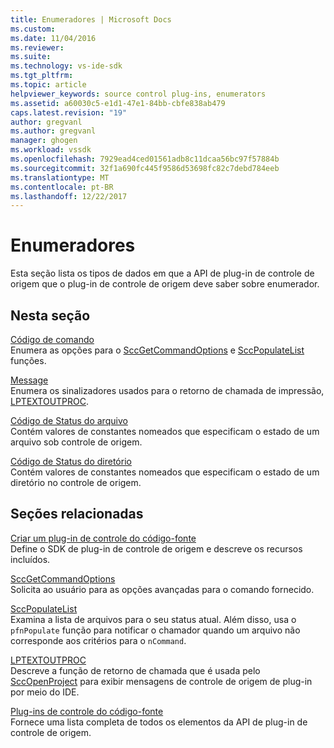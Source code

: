 ```yaml
---
title: Enumeradores | Microsoft Docs
ms.custom: 
ms.date: 11/04/2016
ms.reviewer: 
ms.suite: 
ms.technology: vs-ide-sdk
ms.tgt_pltfrm: 
ms.topic: article
helpviewer_keywords: source control plug-ins, enumerators
ms.assetid: a60030c5-e1d1-47e1-84bb-cbfe838ab479
caps.latest.revision: "19"
author: gregvanl
ms.author: gregvanl
manager: ghogen
ms.workload: vssdk
ms.openlocfilehash: 7929ead4ced01561adb8c11dcaa56bc97f57884b
ms.sourcegitcommit: 32f1a690fc445f9586d53698fc82c7debd784eeb
ms.translationtype: MT
ms.contentlocale: pt-BR
ms.lasthandoff: 12/22/2017
---
```

# <a name="enumerators"></a>Enumeradores
Esta seção lista os tipos de dados em que a API de plug-in de controle de origem que o plug-in de controle de origem deve saber sobre enumerador.  
  
## <a name="in-this-section"></a>Nesta seção  
 [Código de comando](../extensibility/command-code-enumerator.md)  
 Enumera as opções para o [SccGetCommandOptions](../extensibility/sccgetcommandoptions-function.md) e [SccPopulateList](../extensibility/sccpopulatelist-function.md) funções.  
  
 [Message](../extensibility/message-enumerator.md)  
 Enumera os sinalizadores usados para o retorno de chamada de impressão, [LPTEXTOUTPROC](../extensibility/lptextoutproc.md).  
  
 [Código de Status do arquivo](../extensibility/file-status-code-enumerator.md)  
 Contém valores de constantes nomeados que especificam o estado de um arquivo sob controle de origem.  
  
 [Código de Status do diretório](../extensibility/directory-status-code-enumerator.md)  
 Contém valores de constantes nomeados que especificam o estado de um diretório no controle de origem.  
  
## <a name="related-sections"></a>Seções relacionadas  
 [Criar um plug-in de controle do código-fonte](../extensibility/internals/creating-a-source-control-plug-in.md)  
 Define o SDK de plug-in de controle de origem e descreve os recursos incluídos.  
  
 [SccGetCommandOptions](../extensibility/sccgetcommandoptions-function.md)  
 Solicita ao usuário para as opções avançadas para o comando fornecido.  
  
 [SccPopulateList](../extensibility/sccpopulatelist-function.md)  
 Examina a lista de arquivos para o seu status atual. Além disso, usa o `pfnPopulate` função para notificar o chamador quando um arquivo não corresponde aos critérios para o `nCommand`.  
  
 [LPTEXTOUTPROC](../extensibility/lptextoutproc.md)  
 Descreve a função de retorno de chamada que é usada pelo [SccOpenProject](../extensibility/sccopenproject-function.md) para exibir mensagens de controle de origem de plug-in por meio do IDE.  
  
 [Plug-ins de controle do código-fonte](../extensibility/source-control-plug-ins.md)  
 Fornece uma lista completa de todos os elementos da API de plug-in de controle de origem.